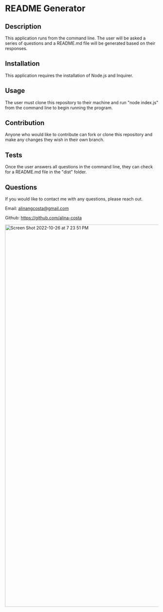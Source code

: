 # README Generator

## Description

This application runs from the command line. The user will be asked a series of questions and a README.md file will be generated based on their responses.

## Installation

This application requires the installation of Node.js and Inquirer.

## Usage

The user must clone this repository to their machine and run "node index.js" from the command line to begin running the program.

## Contribution

Anyone who would like to contribute can fork or clone this repository and make any changes they wish in their own branch.

## Tests

Once the user answers all questions in the command line, they can check for a README.md file in the "dist" folder.

## Questions

If you would like to contact me with any questions, please reach out.

Email: alinangcosta@gmail.com

Github: https://github.com/alina-costa


<img width="1257" alt="Screen Shot 2022-10-26 at 7 23 51 PM" src="https://user-images.githubusercontent.com/102388724/198157106-6f095fc9-3718-4d11-867d-b8e3b2837722.png">
